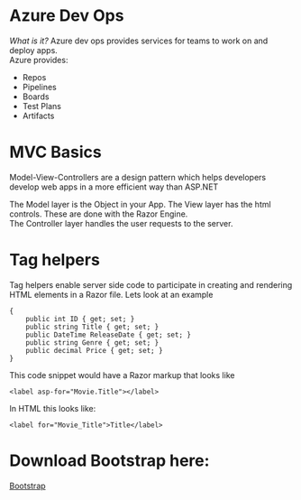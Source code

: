 
# Azure Dev Ops   

*What is it?*
Azure dev ops provides services for teams to work on and deploy apps.   
Azure provides:
- Repos
- Pipelines
- Boards
- Test Plans
- Artifacts


# MVC Basics  

Model-View-Controllers are a design pattern which helps developers develop web apps in a more efficient way than ASP.NET

The Model layer is the Object in your App. 
The View layer has the html controls. These are done with the Razor Engine.  
The Controller layer handles the user requests to the server.


# Tag helpers  

Tag helpers enable server side code to participate in creating and rendering HTML elements in a Razor file. 
Lets look at an example

``` public class Movie
{
    public int ID { get; set; }
    public string Title { get; set; }
    public DateTime ReleaseDate { get; set; }
    public string Genre { get; set; }
    public decimal Price { get; set; }
}
```
This code snippet would have a Razor markup that looks like
```
<label asp-for="Movie.Title"></label>
```
In HTML this looks like:
```
<label for="Movie_Title">Title</label>
```
# Download Bootstrap here:
[Bootstrap](https://getbootstrap.com/)
